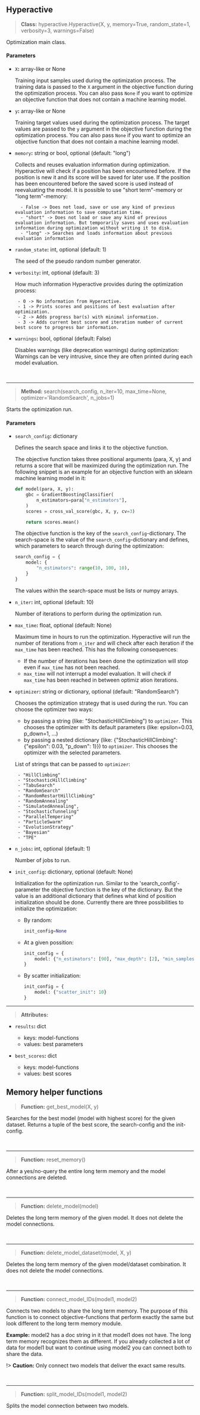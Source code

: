 ## Hyperactive

> **Class:** hyperactive.Hyperactive(X, y, memory=True, random_state=1, verbosity=3, warnings=False)

Optimization main class.

#### Parameters

 - ``X``**:** array-like or None

    Training input samples used during the optimization process.
    The training data is passed to the ``X`` argument in the objective function during the optimization process.
    You can also pass ``None`` if you want to optimize an objective function that does not contain a machine learning model.

 - ``y``**:** array-like or None

    Training target values used during the optimization process.
    The target values are passed to the ``y`` argument in the objective function during the optimization process.
    You can also pass ``None`` if you want to optimize an objective function that does not contain a machine learning model.

 - ``memory``**:** string or bool, optional (default: "long")

    Collects and reuses evaluation information during optimization. Hyperactive will check if a position has been encountered before. If the position is new it and its score will be saved for later use. If the position has been encountered before the saved score is used instead of reevaluating the model. It is possible to use "short term"-memory or "long term"-memory:

         - False -> Does not load, save or use any kind of previous evaluation information to save computation time.
         - "short" -> Does not load or save any kind of previous evaluation information. But temporarily saves and uses evaluation information during optimization without writing it to disk.
         - "long" -> Searches and loads information about previous evaluation information

 - ``random_state``**:** int, optional (default: 1)

    The seed of the pseudo random number generator.

 - ``verbosity``**:** int, optional (default: 3)

    How much information Hyperactive provides during the optimization process:

        - 0 -> No information from Hyperactive.
        - 1 -> Prints scores and positions of best evaluation after optimization.
        - 2 -> Adds progress bar(s) with minimal information.
        - 3 -> Adds current best score and iteration number of current best score to progress bar information.

 - ``warnings``**:** bool, optional (default: False)

    Disables warnings (like deprecation warnings) during optimization:
    Warnings can be very intrusive, since they are often printed during each model evaluation.

<br>

---

> **Method:** search(search_config, n_iter=10, max_time=None, optimizer='RandomSearch', n_jobs=1)

Starts the optimization run.

#### Parameters

 - ``search_config``**:** dictionary

    Defines the search space and links it to the objective function.

    The objective function takes three positional arguments (para, X, y) and returns a score that will be maximized during the optimization run. The following snippet is an example for an objective function with an sklearn machine learning model in it:

    ```python
    def model(para, X, y):
        gbc = GradientBoostingClassifier(
            n_estimators=para["n_estimators"],
        )
        scores = cross_val_score(gbc, X, y, cv=3)

        return scores.mean()
    ```
    The objective function is the key of the ``search_config``-dictionary. The search-space is the value of the ``search_config``-dictionary and defines, which parameters to search through during the optimization:
    ```python
    search_config = {
        model: {
            "n_estimators": range(10, 100, 10),
        }
    }
    ```
     The values within the search-space must be lists or numpy arrays.

 - ``n_iter``**:** int, optional (default: 10)

    Number of iterations to perform during the optimization run.

 - ``max_time``**:** float, optional (default: None)

    Maximum time in hours to run the optimization. Hyperactive will run the number of iterations from ``n_iter`` and will check after each iteration if the ``max_time`` has been reached. This has the following consequences:

     - If the number of iterations has been done the optimization will stop even if ``max_time`` has not been reached.
     - ``max_time`` will not interrupt a model evaluation. It will check if ``max_time`` has been reached in between optimiz ation iterations.

 - ``optimizer``**:** string or dictionary, optional (default: "RandomSearch")

    Chooses the optimization strategy that is used during the run.
    You can choose the optimizer two ways:

     - by passing a string (like: "StochasticHillClimbing") to ``optimizer``. This chooses the optimizer with its default parameters (like: epsilon=0.03, p_down=1, ...)
     - by passing a nested dictionary (like: {"StochasticHillClimbing": {"epsilon": 0.03, "p_down": 1}}) to ``optimizer``. This chooses the optimizer with the selected parameters.

    List of strings that can be passed to ``optimizer``:

        - "HillClimbing"
        - "StochasticHillClimbing"
        - "TabuSearch"
        - "RandomSearch"
        - "RandomRestartHillClimbing"
        - "RandomAnnealing"
        - "SimulatedAnnealing",
        - "StochasticTunneling"
        - "ParallelTempering"
        - "ParticleSwarm"
        - "EvolutionStrategy"
        - "Bayesian"
        - "TPE"



 - ``n_jobs``**:** int, optional (default: 1)

    Number of jobs to run.


 - ``init_config``**:** dictionary, optional (default: None)

     Initialization for the optimization run.
     Similar to the 'search_config'-parameter the objective function is the key of the dictionary. But the value is an additional dictionary that defines what kind of position initialization should be done. Currently there are three possibilities to initialize the optimization:

      - By random:

        ```python
        init_config=None
        ```
      - At a given possition:

        ```python
        init_config = {
            model: {"n_estimators": [90], "max_depth": [2], "min_samples_split": [5]}
        }
        ```
      - By scatter initialization:

        ```python
        init_config = {
            model: {"scatter_init": 10}
        }
        ```

---

> **Attributes:**
  - ``results``**:** dict
    - keys: model-functions
    - values: best parameters

  - ``best_scores``**:** dict
    - keys: model-functions
    - values: best scores


## Memory helper functions

> **Function:** get_best_model(X, y)

Searches for the best model (model with highest score) for the given dataset. Returns a tuple of the best score, the search-config and the init-config.


<br>

---

> **Function:** reset_memory()
>
After a yes/no-query the entire long term memory and the model connections are deleted.


<br>

---

> **Function:** delete_model(model)
>
Deletes the long term memory of the given model. It does not delete the model connections.

<br>

---

> **Function:** delete_model_dataset(model, X, y)
>
Deletes the long term memory of the given model/dataset combination. It does not delete the model connections.

<br>

---

> **Function:** connect_model_IDs(model1, model2)
>
Connects two models to share the long term memory. The purpose of this function is to connect objective-functions that perform exactly the same but look different to the long term memory module.

**Example:** model2 has a doc string in it that model1 does not have. The long term memory recognizes them as different. If you already collected a lot of data for model1 but want to continue using model2 you can connect both to share the data.

!> **Caution:** Only connect two models that deliver the exact same results.

<br>

---

> **Function:** split_model_IDs(model1, model2)
>
Splits the model connection between two models.
